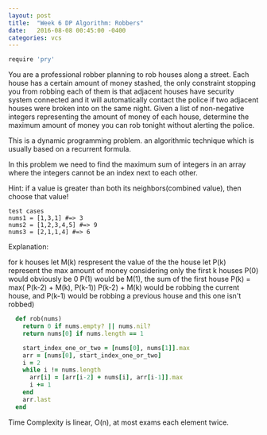 ```yaml
---
layout: post
title:  "Week 6 DP Algorithm: Robbers"
date:   2016-08-08 00:45:00 -0400
categories: vcs
---
```


```python
require 'pry'
```

You are a professional robber planning to rob houses along a street. Each house has a certain amount of money stashed, the only constraint stopping you from 
robbing each of them is that adjacent houses  have security system connected and it will automatically contact the police if two adjacent houses were broken into 
on the same night. Given a list of non-negative integers representing the amount of money of each house, determine the maximum amount of money you can 
rob tonight without alerting the police.

This is a dynamic programming problem. an algorithmic technique which is usually based on a recurrent formula.

In this problem we need to find the maximum sum of integers in an array where the integers cannot be an index next to each other.

Hint: if a value is greater than both its neighbors(combined value), then choose that value!

```
test cases
nums1 = [1,3,1] #=> 3 
nums2 = [1,2,3,4,5] #=> 9
nums3 = [2,1,1,4] #=> 6
```

Explanation:

 for k houses
 let M(k) respresent the value of the the house
 let P(k) represent the max amount of money considering only the first k houses
 P(0) would obviously be 0
 P(1) would be M(1), the sum of the first house
 P(k) = max( P(k-2) + M(k), P(k-1)) 
  P(k-2) + M(k) would be robbing the current house, and P(k-1) would be robbing a previous house and this one isn't robbed)

```ruby
  def rob(nums)
    return 0 if nums.empty? || nums.nil?
    return nums[0] if nums.length == 1

    start_index_one_or_two = [nums[0], nums[1]].max
    arr = [nums[0], start_index_one_or_two]
    i = 2
    while i != nums.length
      arr[i] = [arr[i-2] + nums[i], arr[i-1]].max
      i += 1
    end
    arr.last
  end
```

Time Complexity is linear, O(n), at most exams each element twice.


<!--
def rob2(nums)
  return 0 if nums.empty? || nums.nil?
  return nums[0] if nums.length == 1

  top = nums[0]
  bot = 0

  i = 1
  while i != nums.length
    temp = top > bot ? top : bot
    top = bot + nums[i]
    bot = temp
    i += 1
  end

  (top > bot) ? top : bot
end

This is the more refined version doing the same thing.  -->


